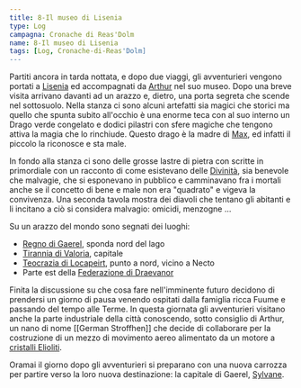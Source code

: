 ```yaml
---
title: 8-Il museo di Lisenia 
type: Log
campagna: Cronache di Reas'Dolm
name: 8-Il museo di Lisenia
tags: [Log, Cronache-di-Reas'Dolm]
---
```


Partiti ancora in tarda nottata, e dopo due viaggi, gli avventurieri vengono portati a [Lisenia](Lisenia.md) ed accompagnati da [Arthur](Arthur%20Fenlic) nel suo museo. Dopo una breve visita arrivano davanti ad un arazzo e, dietro, una porta segreta che scende nel sottosuolo. Nella stanza ci sono alcuni artefatti sia magici che storici ma quello che spunta subito all'occhio è una enorme teca con al suo interno un Drago verde congelato e dodici pilastri con sfere magiche che tengono attiva la magia che lo rinchiude. Questo drago è la madre di [Max](Max%20il%20drago.md), ed infatti il piccolo la riconosce e sta male.

In fondo alla stanza ci sono delle grosse lastre di pietra con scritte in primordiale con un racconto di come esistevano delle [Divinità](_Divinità%20maggiori.md), sia benevole che malvagie, che si esponevano in pubblico e camminavano fra i mortali anche se il concetto di bene e male non era "quadrato" e vigeva la convivenza. Una seconda tavola mostra dei diavoli che tentano gli abitanti e li incitano a ciò si considera malvagio: omicidi, menzogne ...

Su un arazzo del mondo sono segnati dei luoghi:
- [Regno di Gaerel](Regno%20di%20Gaerel.md), sponda nord del lago
- [Tirannia di Valoria](Tirannia%20di%20Valoria.md), capitale
- [Teocrazia di Locapeirt](Teocrazia%20di%20Locapeirt.md), punto a nord, vicino a Necto
- Parte est della [Federazione di Draevanor](Federazione%20di%20Draevanor.md)

Finita la discussione su che cosa fare nell'imminente futuro decidono di prendersi un giorno di pausa venendo ospitati dalla famiglia ricca Fuume e passando del tempo alle Terme. In questa giornata gli avventurieri visitano anche la parte industriale della città conoscendo, sotto consiglio di Arthur, un nano di nome [[German Stroffhen]] che decide di collaborare per la costruzione di un mezzo di movimento aereo alimentato da un motore a [cristalli Elioliti](cristalli%20Elioliti.md).

Oramai il giorno dopo gli avventurieri si preparano con una nuova carrozza per partire verso la loro nuova destinazione: la capitale di Gaerel, [Sylvane](Sylvane.md).
